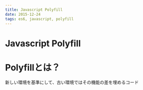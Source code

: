 ```yaml
---
title: Javascript Polyfill
date: 2015-12-24
tags: es6, javascript, polyfill
---
```



Javascript Polyfill
==================

# Polyfillとは？

新しい環境を基準にして、古い環境ではその機能の差を埋めるコード
